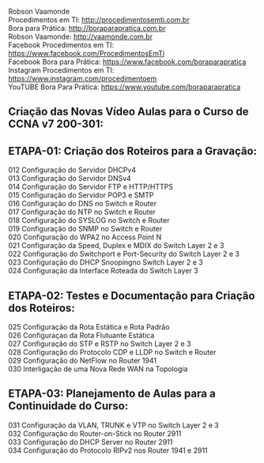 Robson Vaamonde<br>
Procedimentos em TI: http://procedimentosemti.com.br<br>
Bora para Prática: http://boraparapratica.com.br<br>
Robson Vaamonde: http://vaamonde.com.br<br>
Facebook Procedimentos em TI: https://www.facebook.com/ProcedimentosEmTi<br>
Facebook Bora para Prática: https://www.facebook.com/boraparapratica<br>
Instagram Procedimentos em TI: https://www.instagram.com/procedimentoem<br>
YouTUBE Bora Para Prática: https://www.youtube.com/boraparapratica<br>

## **Criação das Novas Vídeo Aulas para o Curso de CCNA v7 200-301:**

## **ETAPA-01: Criação dos Roteiros para a Gravação:**
012 Configuração do Servidor DHCPv4<br>
013 Configuração do Servidor DNSv4<br>
014 Configuração do Servidor FTP e HTTP/HTTPS<br>
015 Configuração do Servidor POP3 e SMTP<br>
016 Configuração do DNS no Switch e Router<br>
017 Configuração do NTP no Switch e Router<br>
018 Configuração do SYSLOG no Switch e Router<br>
019 Configuração do SNMP no Switch e Router<br>
020 Configuração do WPA2 no Access Point N<br>
021 Configuração da Speed, Duplex e MDIX do Switch Layer 2 e 3<br>
022 Configuração do Switchport e Port-Security do Switch Layer 2 e 3<br>
023 Configuração do DHCP Snoopingno Switch Layer 2 e 3<br>
024 Configuração da Interface Roteada do Switch Layer 3

## **ETAPA-02: Testes e Documentação para Criação dos Roteiros:**
025 Configuração da Rota Estática e Rota Padrão<br>
026 Configuraçao da Rota Flutuante Estática<br>
027 Configuração do STP e RSTP no Switch Layer 2 e 3<br>
028 Configuração do Protocolo CDP e LLDP no Switch e Router<br>
029 Configuração do NetFlow no Router 1941<br>
030 Interligação de uma Nova Rede WAN na Topologia

## **ETAPA-03: Planejamento de Aulas para a Continuidade do Curso:**
031 Configuração da VLAN, TRUNK e VTP no Switch Layer 2 e 3<br>
032 Configuração do Router-on-Stick no Router 2911<br>
033 Configuração do DHCP Server no Router 2911<br>
034 Configuração do Protocolo RIPv2 nos Router 1941 e 2911<br>
